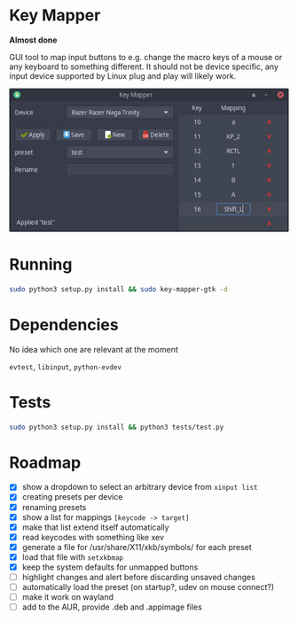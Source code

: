 # Key Mapper

**Almost done**

GUI tool to map input buttons to e.g. change the macro keys of a mouse or any keyboard to something
different. It should not be device specific, any input device supported by Linux plug and play will likely
work.

<p align="center">
    <img src="data/screenshot.png"/>
</p>

# Running

```bash
sudo python3 setup.py install && sudo key-mapper-gtk -d
```

# Dependencies

No idea which one are relevant at the moment

`evtest`, `libinput`, `python-evdev`

# Tests

```bash
sudo python3 setup.py install && python3 tests/test.py
```

# Roadmap

- [x] show a dropdown to select an arbitrary device from `xinput list`
- [x] creating presets per device
- [x] renaming presets
- [x] show a list for mappings `[keycode -> target]`
- [x] make that list extend itself automatically
- [x] read keycodes with something like xev
- [x] generate a file for /usr/share/X11/xkb/symbols/ for each preset
- [x] load that file with `setxkbmap`
- [x] keep the system defaults for unmapped buttons
- [ ] highlight changes and alert before discarding unsaved changes
- [ ] automatically load the preset (on startup?, udev on mouse connect?)
- [ ] make it work on wayland
- [ ] add to the AUR, provide .deb and .appimage files

